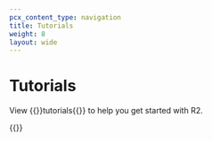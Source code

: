 ```yaml
---
pcx_content_type: navigation
title: Tutorials
weight: 8
layout: wide
---
```


# Tutorials

View {{<glossary-tooltip term_id="tutorial">}}tutorials{{</glossary-tooltip>}} to help you get started with R2.

{{<tutorial-listing>}}